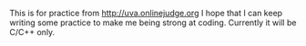 This is for practice from http://uva.onlinejudge.org
I hope that I can keep writing some practice to make me being strong at coding. Currently it will be C/C++ only.